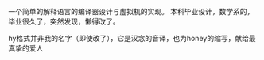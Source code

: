 一个简单的解释语言的编译器设计与虚拟机的实现。
本科毕业设计，数学系的，毕业很久了，突然发现，懒得改了。



hy格式并非我的名字（即使改了），它是汉念的音译，也为honey的缩写，献给最真挚的爱人